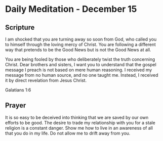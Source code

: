 # Daily Meditation - December 15

## Scripture

I am shocked that you are turning away so soon from God, who called you to himself through the
loving mercy of Christ. You are following a different way that pretends to be the Good News
but is not the Good News at all. 

You are being fooled by those who deliberately twist the truth concerning Christ. Dear brothers and
sisters, I want you to understand that the gospel message I preach is not based on mere human
reasoning. I received my message from no human source, and no one taught me. Instead, I received it
by direct revelation from Jesus Christ.

Galatians 1:6


## Prayer

It is so easy to be deceived into thinking that we are saved by our own efforts to be good.  The
desire to trade my relationship with you for a stale religion is a constant danger. Show me how to
live in an awareness of all that you do in my life.  Do not allow me to drift away from you.

